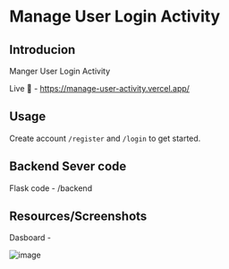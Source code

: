 # Manage User Login Activity

## Introducion

Manger User Login Activity

Live 👀 - https://manage-user-activity.vercel.app/

## Usage

Create account `/register` and `/login` to get started.

## Backend Sever code

Flask code - /backend

## Resources/Screenshots

Dasboard -

![image](https://manage-user-activity.vercel.app/dashboard)
